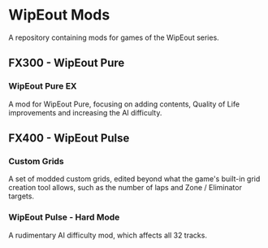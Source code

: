 # WipEout Mods

A repository containing mods for games of the WipEout series.

## FX300 - WipEout Pure

### WipEout Pure EX

A mod for WipEout Pure, focusing on adding contents, Quality of Life improvements and increasing the AI difficulty.

## FX400 - WipEout Pulse

### Custom Grids

A set of modded custom grids, edited beyond what the game's built-in grid creation tool allows, such as the number of laps and Zone / Eliminator targets.

### WipEout Pulse - Hard Mode

A rudimentary AI difficulty mod, which affects all 32 tracks.
